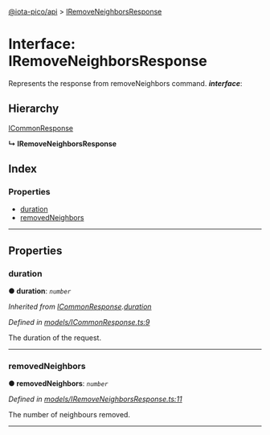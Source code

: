 [@iota-pico/api](../README.md) > [IRemoveNeighborsResponse](../interfaces/iremoveneighborsresponse.md)

# Interface: IRemoveNeighborsResponse

Represents the response from removeNeighbors command.
*__interface__*: 

## Hierarchy

 [ICommonResponse](icommonresponse.md)

**↳ IRemoveNeighborsResponse**

## Index

### Properties

* [duration](iremoveneighborsresponse.md#duration)
* [removedNeighbors](iremoveneighborsresponse.md#removedneighbors)

---

## Properties

<a id="duration"></a>

###  duration

**● duration**: *`number`*

*Inherited from [ICommonResponse](icommonresponse.md).[duration](icommonresponse.md#duration)*

*Defined in [models/ICommonResponse.ts:9](https://github.com/iota-pico/api/blob/05accab/src/models/ICommonResponse.ts#L9)*

The duration of the request.

___
<a id="removedneighbors"></a>

###  removedNeighbors

**● removedNeighbors**: *`number`*

*Defined in [models/IRemoveNeighborsResponse.ts:11](https://github.com/iota-pico/api/blob/05accab/src/models/IRemoveNeighborsResponse.ts#L11)*

The number of neighbours removed.

___

